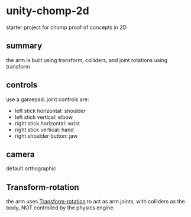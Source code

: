 # unity-chomp-2d
starter project for chomp proof of concepts in 2D

## summary

the arm is built using transform, colliders, and joint rotations using transform

## controls

use a gamepad. joint controls are:
- left stick horizontal: shoulder
- left stick vertical: elbow
- right stick horizontal: wrist
- right stick vertical: hand
- right shoulder button: jaw

## camera

default orthographic

## Transform-rotation

the arm uses [Transform-rotation](https://docs.unity3d.com/ScriptReference/Transform-rotation.html) to act as arm joints, with colliders as the body, NOT controlled by the physics engine.
